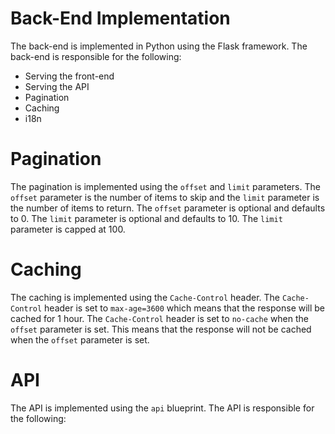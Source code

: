 # Back-End Implementation

The back-end is implemented in Python using the Flask framework. The back-end is responsible for the following:

* Serving the front-end
* Serving the API
* Pagination
* Caching
* i18n

# Pagination

The pagination is implemented using the `offset` and `limit` parameters. The `offset` parameter is the number of items to skip and the `limit` parameter is the number of items to return. The `offset` parameter is optional and defaults to 0. The `limit` parameter is optional and defaults to 10. The `limit` parameter is capped at 100.

# Caching

The caching is implemented using the `Cache-Control` header. The `Cache-Control` header is set to `max-age=3600` which means that the response will be cached for 1 hour. The `Cache-Control` header is set to `no-cache` when the `offset` parameter is set. This means that the response will not be cached when the `offset` parameter is set.

# API

The API is implemented using the `api` blueprint. The API is responsible for the following:
